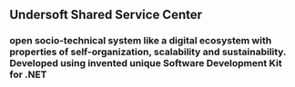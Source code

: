 ## Undersoft Shared Service Center 
### open socio-technical system like a digital ecosystem with properties of self-organization, scalability and sustainability. Developed using invented unique Software Development Kit for .NET  

